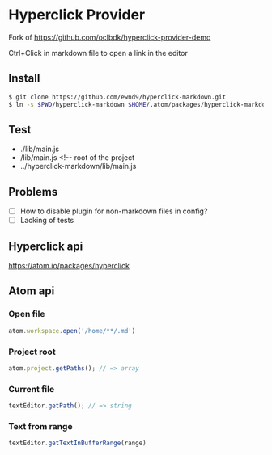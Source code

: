 # Hyperclick Provider

Fork of https://github.com/oclbdk/hyperclick-provider-demo

Ctrl+Click in markdown file to open a link in the editor

## Install

```sh
$ git clone https://github.com/ewnd9/hyperclick-markdown.git
$ ln -s $PWD/hyperclick-markdown $HOME/.atom/packages/hyperclick-markdown
```

## Test

- ./lib/main.js
- /lib/main.js \<\!-- root of the project
- ../hyperclick-markdown/lib/main.js

## Problems

- [ ] How to disable plugin for non-markdown files in config?
- [ ] Lacking of tests

## Hyperclick api

https://atom.io/packages/hyperclick

## Atom api

### Open file

```js
atom.workspace.open('/home/**/.md')
```

### Project root

```js
atom.project.getPaths(); // => array
```

### Current file

```js
textEditor.getPath(); // => string
```

### Text from range

```js
textEditor.getTextInBufferRange(range)
```
